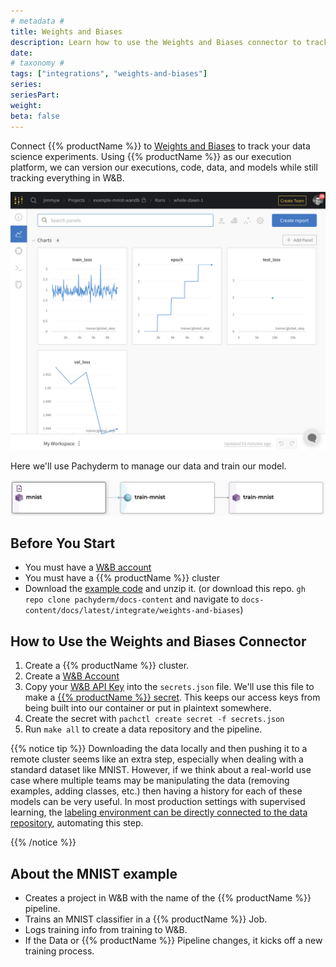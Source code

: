 ```yaml
---
# metadata # 
title: Weights and Biases
description: Learn how to use the Weights and Biases connector to track your data science experiments.
date: 
# taxonomy #
tags: ["integrations", "weights-and-biases"]
series:
seriesPart:
weight: 
beta: false 
---
```


Connect {{% productName %}} to [Weights and Biases](https://wandb.ai/) to track your data science experiments. Using {{% productName %}} as our execution platform, we can version our executions, code, data, and models while still tracking everything in W&B. 

![](/images/weights-and-biases/wandb_screenshot.png)


Here we'll use Pachyderm to manage our data and train our model. 

![](/images/weights-and-biases/pachyderm_mnist_screenshot.png)

## Before You Start

* You must have a [W&B account](https://wandb.ai/authorize)
* You must have a {{% productName %}} cluster
* Download the [example code](Example.zip) and unzip it. (or download this repo. `gh repo clone pachyderm/docs-content` and navigate to `docs-content/docs/latest/integrate/weights-and-biases`)



## How to Use the Weights and Biases Connector

1. Create a {{% productName %}} cluster.
2. Create a [W&B Account](https://wandb.ai/) 
3. Copy your [W&B API Key](https://wandb.ai/authorize) into the `secrets.json` file. We'll use this file to make a [{{% productName %}} secret](/{{%release%}}/manage/secrets/). This keeps our access keys from being built into our container or put in plaintext somewhere.
4. Create the secret with `pachctl create secret -f secrets.json`
5. Run `make all` to create a data repository and the pipeline. 


{{% notice tip %}}
Downloading the data locally and then pushing it to a remote cluster seems like an extra step, especially when dealing with a standard dataset like MNIST. However, if we think about a real-world use case where multiple teams may be manipulating the data (removing examples, adding classes, etc.) then having a history for each of these models can be very useful. In most production settings with supervised learning, the [labeling environment can be directly connected to the data repository](https://towardsdatascience.com/versioning-and-labeling-better-together-2dd7d4fe8bd9), automating this step.

{{% /notice %}}

## About the MNIST example

- Creates a project in W&B with the name of the {{% productName %}} pipeline. 
- Trains an MNIST classifier in a {{% productName %}} Job.
- Logs training info from training to W&B.
- If the Data or {{% productName %}} Pipeline changes, it kicks off a new training process.
